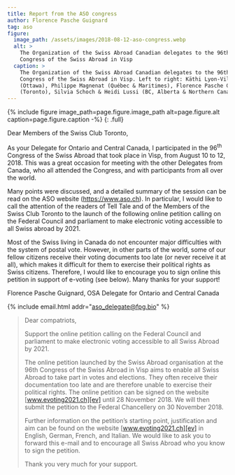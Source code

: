 ```yaml
---
title: Report from the ASO congress
author: Florence Pasche Guignard
tag: aso
figure:
  image_path: /assets/images/2018-08-12-aso-congress.webp
  alt: >
    The Organization of the Swiss Abroad Canadian delegates to the 96th
    Congress of the Swiss Abroad in Visp
  caption: >
    The Organization of the Swiss Abroad Canadian delegates to the 96th
    Congress of the Swiss Abroad in Visp. Left to right: Käthi Lyon-Villiger
    (Ottawa), Philippe Magnenat (Québec & Maritimes), Florence Pasche Guignard
    (Toronto), Silvia Schoch & Heidi Lussi (BC, Alberta & Northern Canada)
---
```


{% include figure
  image_path=page.figure.image_path alt=page.figure.alt caption=page.figure.caption
-%}
{: .full}

Dear Members of the Swiss Club Toronto,

As your Delegate for Ontario and Central Canada, I participated in the
96<sup>th</sup> Congress of the Swiss Abroad that took place in Visp, from
August 10 to 12, 2018. This was a great occasion for meeting with the other
Delegates from Canada, who all attended the Congress, and with participants
from all over the world.

Many points were discussed, and a detailed summary of the session can be read
on the ASO website (<https://www.aso.ch>). In particular, I would like to call
the attention of the readers of Tell Tale and of the Members of the Swiss Club
Toronto to the launch of the following online petition calling on the Federal
Council and parliament to make electronic voting accessible to all Swiss abroad
by 2021.

Most of the Swiss living in Canada do not encounter major difficulties with the
system of postal vote. However, in other parts of the world, some of our fellow
citizens receive their voting documents too late (or never receive it at all),
which makes it difficult for them to exercise their political rights as Swiss
citizens. Therefore, I would like to encourage you to sign online this petition
in support of e-voting (see below). Many thanks for your support!

Florence Pasche Guignard, OSA Delegate for Ontario and Central Canada

{% include email.html addr="aso_delegate@fpg.bio" %}

> Dear compatriots,
>
> Support the online petition calling on the Federal Council and parliament to
> make electronic voting accessible to all Swiss Abroad by 2021.
>
> The online petition launched by the Swiss Abroad organisation at the 96th
> Congress of the Swiss Abroad in Visp aims to enable all Swiss Abroad to take
> part in votes and elections. They often receive their documentation too late
> and are therefore unable to exercise their political rights. The online
> petition can be signed on the website [www.evoting2021.ch][ev] until 28
> November 2018. We will then submit the petition to the Federal Chancellery on
> 30 November 2018.
>
> Further information on the petition’s starting point, justification and aim
> can be found on the website [www.evoting2021.ch][ev] in English, German,
> French, and Italian. We would like to ask you to forward this e-mail and to
> encourage all Swiss Abroad who you know to sign the petition.
>
> Thank you very much for your support.

[ev]: <https://www.evoting2021.ch>
